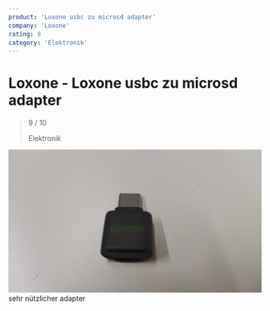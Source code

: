 ```yaml
---
product: 'Loxone usbc zu microsd adapter'
company: 'Loxone'
rating: 9
category: 'Elektronik'
---
```


# Loxone - Loxone usbc zu microsd adapter
>
> 9 / 10
>
> Elektronik

![Loxone usbc zu microsd adapter](./assets/loxone-loxone-usbc-zu-microsd-adapter-200b9186-86b0-40b3-9ed1-0aa5028852cc.jpg)
sehr nützlicher adapter
